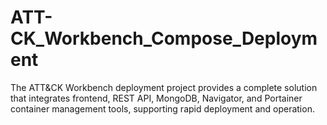 # ATT-CK_Workbench_Compose_Deployment
 The ATT&amp;CK Workbench deployment project provides a complete solution that integrates frontend, REST API, MongoDB, Navigator, and Portainer container management tools, supporting rapid deployment and operation.
